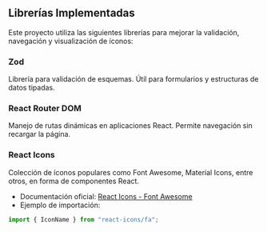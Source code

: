 ## Librerías Implementadas

Este proyecto utiliza las siguientes librerías para mejorar la validación, navegación y visualización de íconos:

### Zod  
Librería para validación de esquemas. Útil para formularios y estructuras de datos tipadas.

### React Router DOM  
Manejo de rutas dinámicas en aplicaciones React. Permite navegación sin recargar la página.

### React Icons  
Colección de íconos populares como Font Awesome, Material Icons, entre otros, en forma de componentes React.

- Documentación oficial: [React Icons - Font Awesome](https://react-icons.github.io/react-icons/icons/fa6/)
- Ejemplo de importación:

```jsx
import { IconName } from "react-icons/fa";